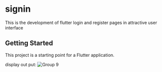 # signin

 This is the development of flutter login and register pages in attractive user interface 

## Getting Started

This project is a starting point for a Flutter application.

display out put: 
![Group 9](https://user-images.githubusercontent.com/99733653/210593796-8940482a-80a7-4263-b7cf-aea89ed1bf09.png)

 
